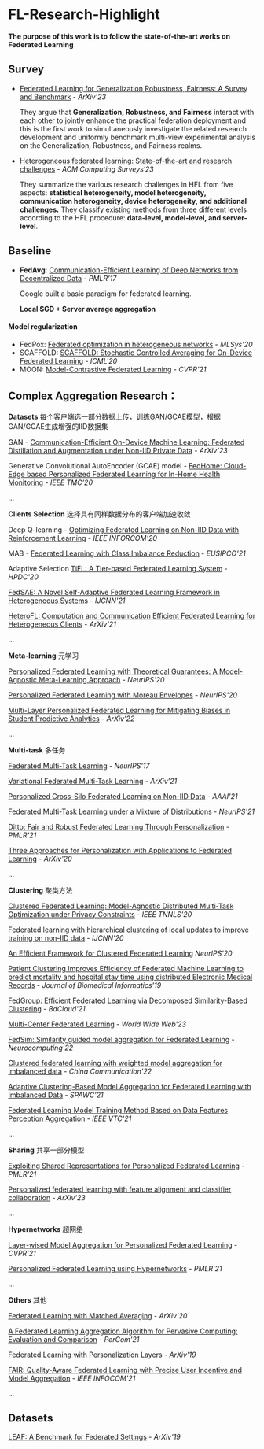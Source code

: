 # FL-Research-Highlight

**The purpose of this work is to follow the state-of-the-art works on Federated Learning**

## Survey

- [Federated Learning for Generalization,Robustness, Fairness: A Survey and Benchmark](https://arxiv.org/pdf/2311.06750.pdf) - *ArXiv’23*

  They argue that **Generalization, Robustness, and Fairness** interact with each other to jointly enhance the practical federation deployment and this is the first work to simultaneously investigate the related research development and uniformly benchmark multi-view experimental analysis on the Generalization, Robustness, and Fairness realms.

- [Heterogeneous federated learning: State-of-the-art and research challenges](https://arxiv.org/pdf/2307.10616.pdf) - *ACM Computing Surveys‘23*

  They summarize the various research challenges in HFL from five aspects: **statistical heterogeneity, model heterogeneity, communication heterogeneity, device heterogeneity, and additional challenges.** They classify existing methods from three different levels according to the HFL procedure: **data-level, model-level, and server-level**. 

## Baseline

- **FedAvg**: [Communication-Efficient Learning of Deep Networks from Decentralized Data](https://proceedings.mlr.press/v54/mcmahan17a/mcmahan17a.pdf) - *PMLR’17*

  Google built a basic paradigm for federated learning. 

  **Local SGD + Server average aggregation**

#### Model regularization

- FedPox: [Federated optimization in heterogeneous networks](https://proceedings.mlsys.org/paper_files/paper/2020/hash/1f5fe83998a09396ebe6477d9475ba0c-Abstract.html) - *MLSys’20*
- SCAFFOLD: [SCAFFOLD: Stochastic Controlled Averaging for On-Device Federated Learning](https://proceedings.mlr.press/v119/karimireddy20a/karimireddy20a.pdf) - *ICML'20*
- MOON: [Model-Contrastive Federated Learning](https://openaccess.thecvf.com/content/CVPR2021/papers/Li_Model-Contrastive_Federated_Learning_CVPR_2021_paper.pdf) - *CVPR'21*



## Complex Aggregation Research：

**Datasets** 每个客户端选一部分数据上传，训练GAN/GCAE模型，根据GAN/GCAE生成增强的IID数据集

GAN - [Communication-Efficient On-Device Machine Learning: Federated Distillation and Augmentation under Non-IID Private Data](https://arxiv.org/pdf/1811.11479.pdf) - *ArXiv’23*

Generative Convolutional AutoEncoder (GCAE) model - [FedHome: Cloud-Edge based Personalized Federated Learning for In-Home Health Monitoring](https://ieeexplore.ieee.org/stamp/stamp.jsp?tp=&arnumber=9296274) - *IEEE TMC’20*

...

**Clients Selection** 选择具有同样数据分布的客户端加速收敛

Deep Q-learning - [Optimizing Federated Learning on Non-IID Data with Reinforcement Learning](https://ieeexplore.ieee.org/stamp/stamp.jsp?tp=&arnumber=9155494) - *IEEE INFORCOM’20*

MAB - [Federated Learning with Class Imbalance Reduction](https://ieeexplore.ieee.org/stamp/stamp.jsp?tp=&arnumber=9616052) - *EUSIPCO'21*

Adaptive Selection [TiFL: A Tier-based Federated Learning System](https://dl.acm.org/doi/pdf/10.1145/3369583.3392686) - *HPDC'20*

[FedSAE: A Novel Self-Adaptive Federated Learning Framework in Heterogeneous Systems](https://ieeexplore.ieee.org/stamp/stamp.jsp?tp=&arnumber=9533876) - *IJCNN'21*

[HeteroFL: Computation and Communication Efficient Federated Learning for Heterogeneous Clients](https://arxiv.org/pdf/2010.01264.pdf) - *ArXiv’21*

...

**Meta-learning** 元学习

[Personalized Federated Learning with Theoretical Guarantees: A Model-Agnostic Meta-Learning Approach](https://proceedings.neurips.cc/paper_files/paper/2020/file/24389bfe4fe2eba8bf9aa9203a44cdad-Paper.pdf) - *NeurIPS'20*

[Personalized Federated Learning with Moreau Envelopes](https://proceedings.neurips.cc/paper_files/paper/2020/file/f4f1f13c8289ac1b1ee0ff176b56fc60-Paper.pdf) - *NeurIPS'20*

[Multi-Layer Personalized Federated Learning for Mitigating Biases in Student Predictive Analytics](https://arxiv.org/pdf/2212.02985.pdf) - *ArXiv’22*

...

**Multi-task** 多任务

[Federated Multi-Task Learning](https://proceedings.neurips.cc/paper_files/paper/2017/file/6211080fa89981f66b1a0c9d55c61d0f-Paper.pdf) - *NeurIPS'17*

[Variational Federated Multi-Task Learning](https://arxiv.org/pdf/1906.06268.pdf) - *ArXiv’21*

[Personalized Cross-Silo Federated Learning on Non-IID Data](https://ojs.aaai.org/index.php/AAAI/article/view/16960) - *AAAI'21*

[Federated Multi-Task Learning under a Mixture of Distributions](https://proceedings.neurips.cc/paper_files/paper/2021/file/82599a4ec94aca066873c99b4c741ed8-Paper.pdf) - *NeurIPS'21*

[Ditto: Fair and Robust Federated Learning Through Personalization](https://proceedings.mlr.press/v139/li21h/li21h.pdf) - *PMLR’21*

[Three Approaches for Personalization with Applications to Federated Learning](https://arxiv.org/pdf/2002.10619.pdf) - *ArXiv'20*

...

**Clustering** 聚类方法

[Clustered Federated Learning: Model-Agnostic Distributed Multi-Task Optimization under Privacy Constraints](https://ieeexplore.ieee.org/stamp/stamp.jsp?tp=&arnumber=9174890) - *IEEE TNNLS'20*

[Federated learning with hierarchical clustering of local updates to improve training on non-IID data](https://ieeexplore.ieee.org/stamp/stamp.jsp?tp=&arnumber=9207469) - *IJCNN'20*

[An Efficient Framework for Clustered Federated Learning](https://proceedings.neurips.cc/paper_files/paper/2020/file/e32cc80bf07915058ce90722ee17bb71-Paper.pdf) *NeurIPS'20*

[Patient Clustering Improves Efficiency of Federated Machine Learning to predict mortality and hospital stay time using distributed Electronic Medical Records](https://www.sciencedirect.com/science/article/pii/S1532046419302102) - *Journal of Biomedical Informatics'19*

[FedGroup: Efficient Federated Learning via Decomposed Similarity-Based Clustering](https://ieeexplore.ieee.org/stamp/stamp.jsp?tp=&arnumber=9644782) - *BdCloud'21*

[Multi-Center Federated Learning](https://link.springer.com/article/10.1007/s11280-022-01046-x) - *World Wide Web'23*

[FedSim: Similarity guided model aggregation for Federated Learning](https://www.sciencedirect.com/science/article/abs/pii/S0925231221016039) - *Neurocomputing'22*

[Clustered federated learning with weighted model aggregation for imbalanced data](https://ieeexplore.ieee.org/stamp/stamp.jsp?tp=&arnumber=9861223) - *China Communication'22*

[Adaptive Clustering-Based Model Aggregation for Federated Learning with Imbalanced Data](https://ieeexplore.ieee.org/stamp/stamp.jsp?tp=&arnumber=9593144) - *SPAWC'21*

[Federated Learning Model Training Method Based on Data Features Perception Aggregation](https://ieeexplore.ieee.org/stamp/stamp.jsp?tp=&arnumber=9625291) - *IEEE VTC'21*

...

**Sharing** 共享一部分模型

[Exploiting Shared Representations for Personalized Federated Learning](https://proceedings.mlr.press/v139/collins21a/collins21a.pdf) - *PMLR’21*

[Personalized federated learning with feature alignment and classifier collaboration](https://arxiv.org/pdf/2306.11867.pdf) - *ArXiv'23*

...

**Hypernetworks** 超网络

[Layer-wised Model Aggregation for Personalized Federated Learning](https://openaccess.thecvf.com/content/CVPR2022/papers/Ma_Layer-Wised_Model_Aggregation_for_Personalized_Federated_Learning_CVPR_2022_paper.pdf) - *CVPR'21*

[Personalized Federated Learning using Hypernetworks](https://proceedings.mlr.press/v139/shamsian21a/shamsian21a.pdf) - *PMLR'21*

...

**Others** 其他

[Federated Learning with Matched Averaging](https://arxiv.org/pdf/2002.06440.pdf) - *ArXiv'20*

[A Federated Learning Aggregation Algorithm for Pervasive Computing: Evaluation and Comparison](https://ieeexplore.ieee.org/stamp/stamp.jsp?tp=&arnumber=9439129) - *PerCom'21*

[Federated Learning with Personalization Layers](https://arxiv.org/pdf/1912.00818.pdf) - *ArXiv'19*

[FAIR: Quality-Aware Federated Learning with Precise User Incentive and Model Aggregation]() - *IEEE INFOCOM'21*

...



## Datasets

[LEAF: A Benchmark for Federated Settings](https://arxiv.org/pdf/1812.01097.pdf) - *ArXiv'19*













